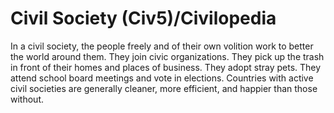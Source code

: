 # Civil Society (Civ5)/Civilopedia

In a civil society, the people freely and of their own volition work to better the world around them. They join civic organizations. They pick up the trash in front of their homes and places of business. They adopt stray pets. They attend school board meetings and vote in elections. Countries with active civil societies are generally cleaner, more efficient, and happier than those without.